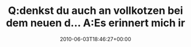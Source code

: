 ---
retweeted: false
source: <a href="http://spring.me" rel="nofollow">Spring.me</a>
entities:
  hashtags: []
  symbols: []
  user_mentions: []
  urls: []
display_text_range:
- '0'
- '139'
favorite_count: '0'
id_str: '15344472340'
truncated: false
retweet_count: '0'
id: '15344472340'
created_at: Thu Jun 03 18:46:27 +0000 2010
favorited: false
full_text: Q:denkst du auch an vollkotzen bei dem neuen d... A:Es erinnert mich irgendwie
  _sehr_ an Kubrik ... http://formspring.me/bascht/q/638025801
lang: de
tags:
- pesos/twitter
date: '2010-06-03T18:46:27+00:00'
src: https://twitter.com/bascht/status/15344472340
original_url: https://twitter.com/bascht/status/15344472340
type: twitter_tweet
text: Q:denkst du auch an vollkotzen bei dem neuen d... A:Es erinnert mich irgendwie
  _sehr_ an Kubrik ... http://formspring.me/bascht/q/638025801
title: Q:denkst du auch an vollkotzen bei dem neuen d... A:Es erinnert mich ir

---